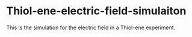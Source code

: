 # Thiol-ene-electric-field-simulaiton

This is the simulation for the electric field in a Thiol-ene experiment.
